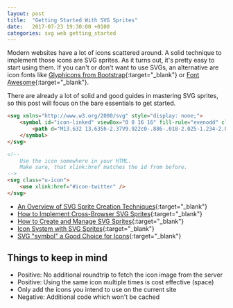 ```yaml
---
layout: post
title:  "Getting Started With SVG Sprites"
date:   2017-07-23 19:30:00 +0100
categories: svg web getting_started
---
```


Modern websites have a lot of icons scattered around. A solid technique to implement those icons are SVG sprites. As it turns out, it's pretty easy to start using them. If you can't or don't want to use SVGs, an alternative are icon fonts like [Glyphicons from Bootstrap](https://getbootstrap.com/components/#glyphicons){:target="_blank"} or [Font Awesome](http://fontawesome.io/){:target="_blank"}.

There are already a lot of solid and good guides in mastering SVG sprites, so this post will focus on the bare essentials to get started.

```html
<svg xmlns="http://www.w3.org/2000/svg" style="display: none;">
    <symbol id="icon-linked" viewBox="0 0 16 16" fill-rule="evenodd" clip-rule="evenodd" stroke-linejoin="round" stroke-miterlimit="1.414">
        <path d="M13.632 13.635h-2.37V9.922c0-.886-.018-2.025-1.234-2.025-1.235 0-1.424.964-1.424 1.96v3.778h-2.37V6H8.51v1.04h.03c.318-.6 1.092-1.233 2.247-1.233 2.4 0 2.845 1.58 2.845 3.637v4.188zM3.558 4.955c-.762 0-1.376-.617-1.376-1.377 0-.758.614-1.375 1.376-1.375.76 0 1.376.617 1.376 1.375 0 .76-.617 1.377-1.376 1.377zm1.188 8.68H2.37V6h2.376v7.635zM14.816 0H1.18C.528 0 0 .516 0 1.153v13.694C0 15.484.528 16 1.18 16h13.635c.652 0 1.185-.516 1.185-1.153V1.153C16 .516 15.467 0 14.815 0z" />
    </symbol>
</svg>
```

```html
<!--
    Use the icon somewhere in your HTML.
    Make sure, that xlink:href matches the id from before.    
-->
<svg class="u-icon">
    <use xlink:href="#icon-twitter" />
</svg>
```

* [An Overview of SVG Sprite Creation Techniques](https://24ways.org/2014/an-overview-of-svg-sprite-creation-techniques/){:target="_blank"}
* [How to Implement Cross-Browser SVG Sprites](https://webdesign.tutsplus.com/tutorials/how-to-implement-cross-browser-svg-sprites--cms-22427){:target="_blank"}
* [How to Create and Manage SVG Sprites](https://www.webdesignerdepot.com/2017/05/how-to-create-and-manage-svg-sprites/){:target="_blank"}
* [Icon System with SVG Sprites](https://css-tricks.com/svg-sprites-use-better-icon-fonts/){:target="_blank"}
* [SVG "symbol" a Good Choice for Icons](https://css-tricks.com/svg-symbol-good-choice-icons/){:target="_blank"}

## Things to keep in mind

* Positive: No additional roundtrip to fetch the icon image from the server
* Positive: Using the same icon multiple times is cost effective (space)
* Only add the icons you intend to use on the current site
* Negative: Additional code which won't be cached
